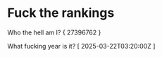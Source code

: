 # Fuck the rankings

Who the hell am I?
{ 27396762 }

What fucking year is it?
[ 2025-03-22T03:20:00Z ]
